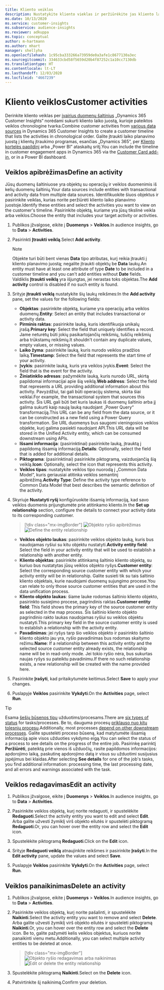 ```yaml
---
title: Kliento veiklos
description: Nustatykite kliento vieklas ir peržiūrėkite jas kliento laiko juostoje.
ms.date: 10/13/2020
ms.service: customer-insights
ms.subservice: audience-insights
ms.reviewer: adkuppa
ms.topic: conceptual
author: m-hartmann
ms.author: mhart
manager: shellyha
ms.openlocfilehash: 1c95cba333266a73959de0a3afe1c8677130a3ec
ms.sourcegitcommit: 334633cbd58f5659d20b4f87252c1a10cc7130db
ms.translationtype: HT
ms.contentlocale: lt-LT
ms.lasthandoff: 12/03/2020
ms.locfileid: "4667239"
---
```

# <a name="customer-activities"></a><span data-ttu-id="14b48-103">Kliento veiklos</span><span class="sxs-lookup"><span data-stu-id="14b48-103">Customer activities</span></span>

<span data-ttu-id="14b48-104">Derinkite kliento veiklas per [įvairius duomenų šaltinius](data-sources.md) „Dynamics 365 Customer Insights“ norėdami sukurti kliento laiko juostą, kurioje pateiktos veiklos chronologine tvarka.</span><span class="sxs-lookup"><span data-stu-id="14b48-104">Combine customer activities from [various data sources](data-sources.md) in Dynamics 365 Customer Insights to create a customer timeline that lists the activities in chronological order.</span></span> <span data-ttu-id="14b48-105">Galite įtraukti laiko planavimo juostą į klientų įtraukimo programas, esančias „Dynamics 365”, per [Kliento kortelės papildinį](customer-card-add-in.md) arba „Power BI” ataskaitų sritį.</span><span class="sxs-lookup"><span data-stu-id="14b48-105">You can include the timeline in customer engagement apps in Dynamics 365 via the [Customer Card add-in](customer-card-add-in.md), or in a Power BI dashboard.</span></span>

## <a name="define-an-activity"></a><span data-ttu-id="14b48-106">Veiklos apibrėžimas</span><span class="sxs-lookup"><span data-stu-id="14b48-106">Define an activity</span></span>

<span data-ttu-id="14b48-107">Jūsų duomenų šaltiniuose yra objektų su operacijų ir veiklos duomenimis iš kelių duomenų šaltinių.</span><span class="sxs-lookup"><span data-stu-id="14b48-107">Your data sources include entities with transactional and activity data from multiple data sources.</span></span> <span data-ttu-id="14b48-108">Identifikuokite šiuos objektus ir pasirinkite veiklas, kurias norite peržiūrėti kliento laiko planavimo juostoje.</span><span class="sxs-lookup"><span data-stu-id="14b48-108">Identify these entities and select the activities you want to view on the customer's timeline.</span></span> <span data-ttu-id="14b48-109">Pasirinkite objektą, kuriame yra jūsų tikslinė veikla arba veiklos.</span><span class="sxs-lookup"><span data-stu-id="14b48-109">Choose the entity that includes your target activity or activities.</span></span>

1. <span data-ttu-id="14b48-110">Publikos įžvalgose, eikite į **Duomenys** > **Veiklos**.</span><span class="sxs-lookup"><span data-stu-id="14b48-110">In audience insights, go to **Data** > **Activities**.</span></span>

1. <span data-ttu-id="14b48-111">Pasirinkti **Įtraukti veiklą**.</span><span class="sxs-lookup"><span data-stu-id="14b48-111">Select **Add activity**.</span></span>

   > [!NOTE]
   > <span data-ttu-id="14b48-112">Objekte turi būti bent vienas **Data** tipo atributas, kurį reikia įtraukti į kliento planavimo juostą; negalite įtraukti objektų be **Data** laukų.</span><span class="sxs-lookup"><span data-stu-id="14b48-112">An entity must have at least one attribute of type **Date** to be included in a customer timeline and you can't add entities without **Date** fields.</span></span> <span data-ttu-id="14b48-113">Valdiklis **Įtraukti veiklą** yra išjungtas, jei nerastas toks objektas.</span><span class="sxs-lookup"><span data-stu-id="14b48-113">The **Add activity** control is disabled if no such entity is found.</span></span>

1. <span data-ttu-id="14b48-114">Srityje **įtraukti veiklą** nustatykite šių laukų reikšmes:</span><span class="sxs-lookup"><span data-stu-id="14b48-114">In the **Add activity** pane, set the values for the following fields:</span></span>

   - <span data-ttu-id="14b48-115">**Objektas**: pasirinkite objektą, kuriame yra operacijų arba veiklos duomenų.</span><span class="sxs-lookup"><span data-stu-id="14b48-115">**Entity**: Select an entity that includes transactional or activity data.</span></span>
   - <span data-ttu-id="14b48-116">**Pirminis raktas**: pasirinkite lauką, kuris identifikuoja unikalų įrašą.</span><span class="sxs-lookup"><span data-stu-id="14b48-116">**Primary key**: Select the field that uniquely identifies a record.</span></span> <span data-ttu-id="14b48-117">Jame neturėtų būti jokių pasikartojančių reikšmių, tuščių reikšmių arba trūkstamų reikšmių.</span><span class="sxs-lookup"><span data-stu-id="14b48-117">It shouldn't contain any duplicate values, empty values, or missing values.</span></span>
   - <span data-ttu-id="14b48-118">**Laiko žyma**: pasirinkite lauką, kuris nurodo veiklos pradžios laiką.</span><span class="sxs-lookup"><span data-stu-id="14b48-118">**Timestamp**: Select the field that represents the start time of your activity.</span></span>
   - <span data-ttu-id="14b48-119">**Įvykis**: pasirinkite lauką, kuris yra veiklos įvykis.</span><span class="sxs-lookup"><span data-stu-id="14b48-119">**Event**: Select the field that is the event for the activity.</span></span>
   - <span data-ttu-id="14b48-120">**Žiniatinklio adresas**: pažymėkite lauką, kuris nurodo URL, skirtą papildomai informacijai apie šią veiklą.</span><span class="sxs-lookup"><span data-stu-id="14b48-120">**Web address**: Select the field that represents a URL providing additional information about this activity.</span></span> <span data-ttu-id="14b48-121">Pavyzdžiui, tai gali būti operacijų sistema, skirta šiai veiklai.</span><span class="sxs-lookup"><span data-stu-id="14b48-121">For example, the transactional system that sources this activity.</span></span> <span data-ttu-id="14b48-122">Šis URL gali būti bet kuris laukas iš duomenų šaltinio arba jį galima sukurti kaip naują lauką naudojant „Power Query“ transformaciją.</span><span class="sxs-lookup"><span data-stu-id="14b48-122">This URL can be any field from the data source, or it can be constructed as a new field using a Power Query transformation.</span></span> <span data-ttu-id="14b48-123">Šie URL duomenys bus saugomi vieningosios veiklos objekte, kurį galima pasiekti naudojant API.</span><span class="sxs-lookup"><span data-stu-id="14b48-123">This URL data will be stored in the Unified Activity entity, which can be consumed downstream using APIs.</span></span>
   - <span data-ttu-id="14b48-124">**Išsami informacija**: (pasirinktinai) pasirinkite lauką, įtrauktą į papildomą išsamią informaciją.</span><span class="sxs-lookup"><span data-stu-id="14b48-124">**Details**: Optionally, select the field that is added for additional details.</span></span>
   - <span data-ttu-id="14b48-125">**Piktograma**: (pasirinktinai) pasirinkite piktogramą, vaizduojančią šią veiklą.</span><span class="sxs-lookup"><span data-stu-id="14b48-125">**Icon**: Optionally, select the icon that represents this activity.</span></span>
   - <span data-ttu-id="14b48-126">**Veiklos tipas**: nustatykite veiklos tipo nuorodą į „Common Data Model“, kuris geriausiai atitinka veiklos semantinį apibrėžimą.</span><span class="sxs-lookup"><span data-stu-id="14b48-126">**Activity Type**: Define the activity type reference to Common Data Model that best describes the semantic definition of the activity.</span></span>

1. <span data-ttu-id="14b48-127">Skyriuje **Nustatyti ryšį** konfigūruokite išsamią informaciją, kad savo veiklos duomenis prijungtumėte prie atitinkamo kliento.</span><span class="sxs-lookup"><span data-stu-id="14b48-127">In the **Set up relationship** section, configure the details to connect your activity data to its corresponding customer.</span></span>

   > [!div class="mx-imgBorder"]
   > <span data-ttu-id="14b48-128">![Objekto ryšio apibrėžimas](media/activities-entities-define.png "Objekto ryšio apibrėžimas")</span><span class="sxs-lookup"><span data-stu-id="14b48-128">![Define the entity relationship](media/activities-entities-define.png "Define the entity relationship")</span></span>

    - <span data-ttu-id="14b48-129">**Veiklos objekto laukas**: pasirinkite veiklos objekto lauką, kuris bus naudojamas ryšiui su kitu objektu nustatyti.</span><span class="sxs-lookup"><span data-stu-id="14b48-129">**Activity entity field**: Select the field in your activity entity that will be used to establish a relationship with another entity.</span></span>
    - <span data-ttu-id="14b48-130">**Kliento objektas**: pasirinkite atitinkamą šaltinio kliento objektą, su kuriuo bus nustatytas jūsų veiklos objekto ryšys.</span><span class="sxs-lookup"><span data-stu-id="14b48-130">**Customer entity**: Select the corresponding source customer entity with which your activity entity will be in relationship.</span></span> <span data-ttu-id="14b48-131">Galite susieti tik su tais šaltinio kliento objektais, kurie naudojami duomenų sujungimo procese.</span><span class="sxs-lookup"><span data-stu-id="14b48-131">You can relate to only those source customer entities that are used in the data unification process.</span></span>
    - <span data-ttu-id="14b48-132">**Kliento objekto laukas**: šiame lauke rodomas šaltinio kliento objekto, pasirinkto susiejimo procese, pagrindinis raktas.</span><span class="sxs-lookup"><span data-stu-id="14b48-132">**Customer entity field**: This field shows the primary key of the source customer entity as selected in the map process.</span></span> <span data-ttu-id="14b48-133">Šis šaltinio kliento objekto pagrindinio rakto laukas naudojamas ryšiui su veiklos objektu nustatyti.</span><span class="sxs-lookup"><span data-stu-id="14b48-133">This primary key field in the source customer entity is used to establish a relationship with the activity entity.</span></span>
    - <span data-ttu-id="14b48-134">**Pavadinimas**: jei ryšys tarp šio veiklos objekto ir pasirinkto šaltinio kliento objekto jau yra, ryšio pavadinimas bus rodomas skaitymo režimu.</span><span class="sxs-lookup"><span data-stu-id="14b48-134">**Name**: If a relationship between this activity entity and the selected source customer entity already exists, the relationship name will be in read-only mode.</span></span> <span data-ttu-id="14b48-135">Jei tokio ryšio nėra, bus sukurtas naujas ryšys su pateiktu pavadinimu.</span><span class="sxs-lookup"><span data-stu-id="14b48-135">If there no such relationship exists, a new relationship will be created with the name provided here.</span></span>

1. <span data-ttu-id="14b48-136">Pasirinkite **Įrašyti**, kad pritaikytumėte keitimus.</span><span class="sxs-lookup"><span data-stu-id="14b48-136">Select **Save** to apply your changes.</span></span>

1. <span data-ttu-id="14b48-137">Puslapyje **Veiklos** pasirinkite **Vykdyti**.</span><span class="sxs-lookup"><span data-stu-id="14b48-137">On the **Activities** page, select **Run**.</span></span>

> [!TIP]
> <span data-ttu-id="14b48-138">Esama [šešių būsenos tipų](system.md#status-types) užduotims/procesams.</span><span class="sxs-lookup"><span data-stu-id="14b48-138">There are [six types of status](system.md#status-types) for tasks/processes.</span></span> <span data-ttu-id="14b48-139">Be to, dauguma procesų [priklauso nuo kitų tolesnių procesų](system.md#refresh-policies).</span><span class="sxs-lookup"><span data-stu-id="14b48-139">Additionally, most processes [depend on other downstream processes](system.md#refresh-policies).</span></span> <span data-ttu-id="14b48-140">Galite spustelėti proceso būseną, kad matytumėte išsamią informaciją apie visos užduoties vykdymo eigą.</span><span class="sxs-lookup"><span data-stu-id="14b48-140">You can select the status of a process to see details on the progress of the entire job.</span></span> <span data-ttu-id="14b48-141">Pasirinkę parinktį **Peržiūrėti**, pateiktą prie vienos iš užduočių, rasite papildomos informacijos: apdorojimo laiką, paskutinę apdorojimo datą ir visus su užduotimi susijusius įspėjimus bei klaidas.</span><span class="sxs-lookup"><span data-stu-id="14b48-141">After selecting **See details** for one of the job's tasks, you find additional information: processing time, the last processing date, and all errors and warnings associated with the task.</span></span>

## <a name="edit-an-activity"></a><span data-ttu-id="14b48-142">Veiklos redagavimas</span><span class="sxs-lookup"><span data-stu-id="14b48-142">Edit an activity</span></span>

1. <span data-ttu-id="14b48-143">Publikos įžvalgose, eikite į **Duomenys** > **Veiklos**.</span><span class="sxs-lookup"><span data-stu-id="14b48-143">In audience insights, go to **Data** > **Activities**.</span></span>

2. <span data-ttu-id="14b48-144">Pasirinkite veiklos objektą, kurį norite redaguoti, ir spustelėkite **Redaguoti**.</span><span class="sxs-lookup"><span data-stu-id="14b48-144">Select the activity entity you want to edit and select **Edit**.</span></span> <span data-ttu-id="14b48-145">Arba galite užvesti žymiklį virš objekto eilutės ir spustelėti piktogramą **Redaguoti**.</span><span class="sxs-lookup"><span data-stu-id="14b48-145">Or, you can hover over the entity row and select the **Edit** icon.</span></span>

3. <span data-ttu-id="14b48-146">Spustelėkite piktogramą **Redaguoti**.</span><span class="sxs-lookup"><span data-stu-id="14b48-146">Click on the **Edit** icon.</span></span>

4. <span data-ttu-id="14b48-147">Srityje **Redaguoti veiklą** atnaujinkite reikšmes ir pasirinkite **Įrašyti**.</span><span class="sxs-lookup"><span data-stu-id="14b48-147">In the **Edit activity** pane, update the values and select **Save**.</span></span>

5. <span data-ttu-id="14b48-148">Puslapyje **Veiklos** pasirinkite **Vykdyti**.</span><span class="sxs-lookup"><span data-stu-id="14b48-148">On the **Activities** page, select **Run**.</span></span>

## <a name="delete-an-activity"></a><span data-ttu-id="14b48-149">Veiklos panaikinimas</span><span class="sxs-lookup"><span data-stu-id="14b48-149">Delete an activity</span></span>

1. <span data-ttu-id="14b48-150">Publikos įžvalgose, eikite į **Duomenys** > **Veiklos**.</span><span class="sxs-lookup"><span data-stu-id="14b48-150">In audience insights, go to **Data** > **Activities**.</span></span>

2. <span data-ttu-id="14b48-151">Pasirinkite veiklos objektą, kurį norite pašalinti, ir spustelėkite **Naikinti**.</span><span class="sxs-lookup"><span data-stu-id="14b48-151">Select the activity entity you want to remove and select **Delete**.</span></span> <span data-ttu-id="14b48-152">Arba galite užvesti žymiklį virš objekto eilutės ir spustelėti piktogramą **Naikinti**.</span><span class="sxs-lookup"><span data-stu-id="14b48-152">Or, you can hover over the entity row and select the **Delete** icon.</span></span> <span data-ttu-id="14b48-153">Be to, galite pažymėti kelis veiklos objektus, kuriuos norite panaikinti vienu metu.</span><span class="sxs-lookup"><span data-stu-id="14b48-153">Additionally, you can select multiple activity entities to be deleted at once.</span></span>
   > [!div class="mx-imgBorder"]
   > <span data-ttu-id="14b48-154">![Objekto ryšio redagavimas arba naikinimas](media/activities-entities-edit-delete.png "Objekto ryšio redagavimas arba naikinimas")</span><span class="sxs-lookup"><span data-stu-id="14b48-154">![Edit or delete the entity relationship](media/activities-entities-edit-delete.png "Edit or delete the entity relationship")</span></span>

3. <span data-ttu-id="14b48-155">Spustelėkite piktogramą **Naikinti**.</span><span class="sxs-lookup"><span data-stu-id="14b48-155">Select on the **Delete** icon.</span></span>

4. <span data-ttu-id="14b48-156">Patvirtinkite šį naikinimą.</span><span class="sxs-lookup"><span data-stu-id="14b48-156">Confirm your deletion.</span></span>
